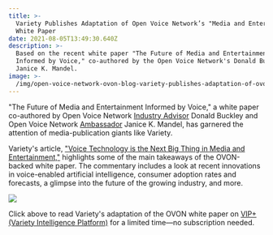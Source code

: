 ```yaml
---
title: >-
  Variety Publishes Adaptation of Open Voice Network’s "Media and Entertainment"
  White Paper
date: 2021-08-05T13:49:30.640Z
description: >-
  Based on the recent white paper "The Future of Media and Entertainment
  Informed by Voice," co-authored by the Open Voice Network's Donald Buckley and
  Janice K. Mandel.
image: >-
  /img/open-voice-network-ovon-blog-variety-publishes-adaptation-of-ovon-media-and-entertainment-white-paper.png
---
```

"The Future of Media and Entertainment Informed by Voice," a white paper co-authored by Open Voice Network [Industry Advisor](https://openvoicenetwork.org/industry-advisor-council/) Donald Buckley and Open Voice Network [Ambassador](https://openvoicenetwork.org/ambassadors/) Janice K. Mandel, has garnered the attention of media-publication giants like Variety.

Variety's article, ["Voice Technology is the Next Big Thing in Media and Entertainment,"](https://variety.com/vip/voice-technology-is-the-next-big-thing-in-media-and-entertainment-1235031704/) highlights some of the main takeaways of the OVON-backed white paper. The commentary includes a look at recent innovations in voice-enabled artificial intelligence, consumer adoption rates and forecasts, a glimpse into the future of the growing industry, and more.

<a href="https://variety.com/vip/voice-technology-is-the-next-big-thing-in-media-and-entertainment-1235031704/" target="_blank"><img style="height: auto; width: auto" src="img/open-voice-network-ovon-blog-variety-publishes-adaptation-of-ovon-media-and-entertainment-white-paper-click-here-to-read.png"  /></a>

Click above to read Variety's adaptation of the OVON white paper on [VIP+ (Variety Intelligence Platform)](https://variety.com/vip/) for a limited time—no subscription needed.
